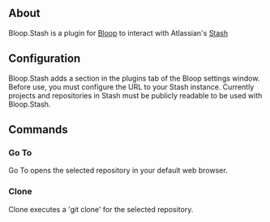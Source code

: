 ## About
Bloop.Stash is a plugin for [Bloop](https://github.com/dstiert/bloop) to interact with Atlassian's [Stash](https://www.atlassian.com/software/stash)

## Configuration
Bloop.Stash adds a section in the plugins tab of the Bloop settings window. Before use, you must configure the URL to your Stash instance. Currently projects and repositories in Stash must be publicly readable to be used with Bloop.Stash.

## Commands

### Go To
Go To opens the selected repository in your default web browser.

### Clone
Clone executes a 'git clone' for the selected repository.
